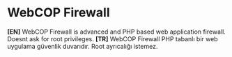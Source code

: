 # WebCOP Firewall
<b>[EN]</b> WebCOP Firewall is advanced and PHP based web application firewall. Doesnt ask for root privileges.
<b>[TR]</b> WebCOP Firewall PHP tabanlı bir web uygulama güvenlik duvarıdır. Root ayrıcalığı istemez.
